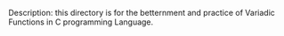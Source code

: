 Description: this directory is for the betternment and practice of Variadic Functions in C programming Language.
